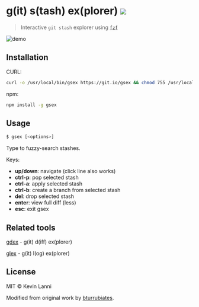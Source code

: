 # g(it) s(tash) ex(plorer) ![](https://img.shields.io/npm/dt/gsex?logo=npm)

> Interactive `git stash` explorer using [`fzf`](https://github.com/junegunn/fzf)

![demo](demo.gif)

## Installation

CURL:

```sh
curl -o /usr/local/bin/gsex https://git.io/gsex && chmod 755 /usr/local/bin/gsex
```

npm:

```sh
npm install -g gsex
```

## Usage

```sh
$ gsex [<options>]
```

Type to fuzzy-search stashes.

Keys:

- **up/down**: navigate (click line also works)
- **ctrl-p**: pop selected stash
- **ctrl-a**: apply selected stash
- **ctrl-b**: create a branch from selected stash
- **del**: drop selected stash
- **enter**: view full diff (less)
- **esc**: exit gsex

## Related tools

[gdex](https://github.com/therealklanni/gdex) - g(it) d(iff) ex(plorer)

[glex](https://github.com/therealklanni/glex) - g(it) l(og) ex(plorer)

## License

MIT © Kevin Lanni

Modified from original work by [bturrubiates](https://github.com/bturrubiates/fzf-scripts).
